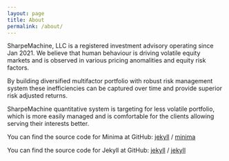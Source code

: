 ```yaml
---
layout: page
title: About
permalink: /about/
---
```


SharpeMachine, LLC is a registered investment advisory operating since Jan 2021. We believe that human behaviour is driving volatile equity markets and is observed in various pricing anomalities and equity risk factors. 

By building diversified multifactor portfolio with robust risk management system these inefficiencies can be captured over time and provide superior risk adjusted returns. 

SharpeMachine quantitative system is targeting for less volatile portfolio, which is more easily managed and is comfortable for the clients allowing serving their interests better.

You can find the source code for Minima at GitHub:
[jekyll][jekyll-organization] /
[minima](https://github.com/jekyll/minima)

You can find the source code for Jekyll at GitHub:
[jekyll][jekyll-organization] /
[jekyll](https://github.com/jekyll/jekyll)


[jekyll-organization]: https://github.com/jekyll
